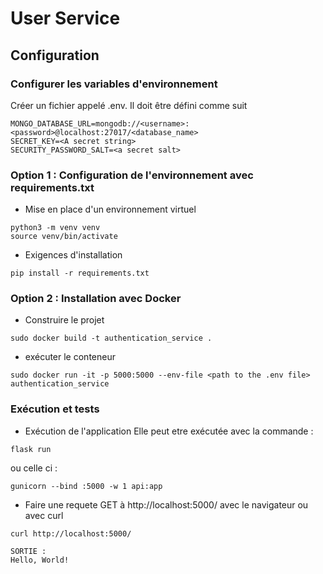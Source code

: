 # User Service

## Configuration
### Configurer les variables d'environnement
Créer un fichier appelé .env. Il doit être défini comme suit
```terminal
MONGO_DATABASE_URL=mongodb://<username>:<password>@localhost:27017/<database_name>
SECRET_KEY=<A secret string>
SECURITY_PASSWORD_SALT=<a secret salt>
```

### Option 1 : Configuration de l'environnement avec requirements.txt
* Mise en place d'un environnement virtuel
```terminal
python3 -m venv venv
source venv/bin/activate
```

* Exigences d'installation
```terminal
pip install -r requirements.txt
```

### Option 2 : Installation avec Docker
* Construire le projet
```terminal
sudo docker build -t authentication_service .
```

* exécuter le conteneur
```terminal
sudo docker run -it -p 5000:5000 --env-file <path to the .env file> authentication_service
```

### Exécution et tests

* Exécution de l'application
Elle peut etre exécutée avec la commande :
```terminal
flask run
```
ou celle ci :  
```terminal
gunicorn --bind :5000 -w 1 api:app
```

* Faire une requete GET à http://localhost:5000/ avec le navigateur ou avec curl
```terminal
curl http://localhost:5000/

SORTIE :
Hello, World!

```
